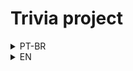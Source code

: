 # Trivia project

<details>
<summary>PT-BR</summary>

# Descrição

O projeto Trivia é um jogo de perguntas e respostas baseado no jogo Trivia, onde o usuário deve escolher uma das respostas disponíveis para cada uma das perguntas apresentadas. O objetivo do jogo é acertar as 5 questões apresentadas e então a pessoa é redirecionada para a tela de pontuação, onde o texto mostrado depende do número de acertos.

# Tecnologias

- ReactJs;
- Redux;
- HTML;
- CSS;

# Como rodar esse projeto

- Clone o repositório;
- Navegue para a pasta principal e instale as dependências com `npm install`;
- Rode a aplicação com `npm start`.

</details>

<details>
<summary>EN</summary>

# Description

The Trivia project is a question and answer game based on the Trivia game, where the user must choose one of the available answers for each of the questions presented. The objective of the game is to correctly answer the 5 questions presented and then the person is redirected to the score screen, where the text shown depends on the number of correct answers.

# Tecnologies

- ReactJs;
- Redux;
- HTML;
- CSS;

# How to run the project

- Clone the repository;
- Navigate to the folder and install the dependencies with `npm install`;
- Start the application with `npm start`.

</details>

